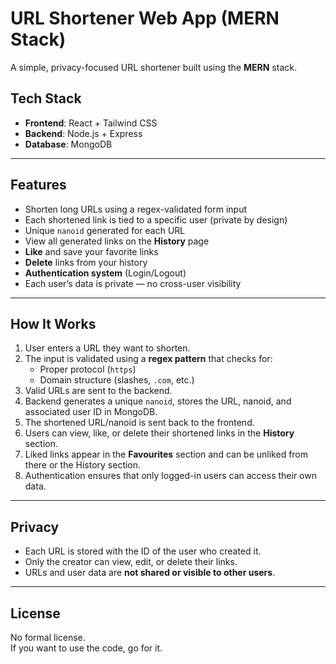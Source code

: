 # URL Shortener Web App (MERN Stack)

A simple, privacy-focused URL shortener built using the **MERN** stack.

## Tech Stack

- **Frontend**: React + Tailwind CSS  
- **Backend**: Node.js + Express  
- **Database**: MongoDB

---

## Features

- Shorten long URLs using a regex-validated form input
- Each shortened link is tied to a specific user (private by design)
- Unique `nanoid` generated for each URL
- View all generated links on the **History** page
- **Like** and save your favorite links
- **Delete** links from your history
- **Authentication system** (Login/Logout)
- Each user’s data is private — no cross-user visibility

---

## How It Works

1. User enters a URL they want to shorten.
2. The input is validated using a **regex pattern** that checks for:
   - Proper protocol (`https`)
   - Domain structure (slashes, `.com`, etc.)
3. Valid URLs are sent to the backend.
4. Backend generates a unique `nanoid`, stores the URL, nanoid, and associated user ID in MongoDB.
5. The shortened URL/nanoid is sent back to the frontend.
6. Users can view, like, or delete their shortened links in the **History** section.
7. Liked links appear in the **Favourites** section and can be unliked from there or the History section.
8. Authentication ensures that only logged-in users can access their own data.

---

## Privacy

- Each URL is stored with the ID of the user who created it.
- Only the creator can view, edit, or delete their links.
- URLs and user data are **not shared or visible to other users**.

---

## License

No formal license.  
If you want to use the code, go for it.
